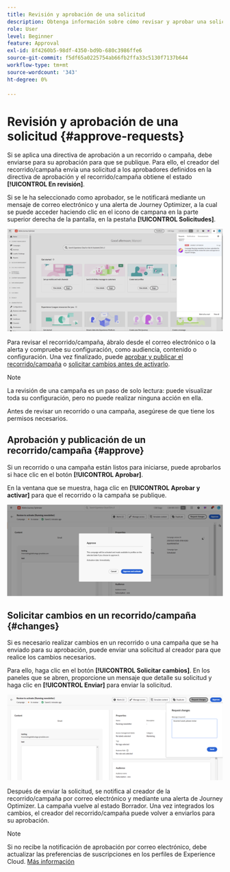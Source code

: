 ```yaml
---
title: Revisión y aprobación de una solicitud
description: Obtenga información sobre cómo revisar y aprobar una solicitud de publicación de recorridos y campañas.
role: User
level: Beginner
feature: Approval
exl-id: 8f4260b5-98df-4350-bd9b-680c3986ffe6
source-git-commit: f5df65a0225754ab66fb2ffa33c5130f7137b644
workflow-type: tm+mt
source-wordcount: '343'
ht-degree: 0%

---
```


# Revisión y aprobación de una solicitud {#approve-requests}

Si se aplica una directiva de aprobación a un recorrido o campaña, debe enviarse para su aprobación para que se publique. Para ello, el creador del recorrido/campaña envía una solicitud a los aprobadores definidos en la directiva de aprobación y el recorrido/campaña obtiene el estado **[!UICONTROL En revisión]**.

Si se le ha seleccionado como aprobador, se le notificará mediante un mensaje de correo electrónico y una alerta de Journey Optimizer, a la cual se puede acceder haciendo clic en el icono de campana en la parte superior derecha de la pantalla, en la pestaña **[!UICONTROL Solicitudes]**.

![](assets/request-notification.png)

Para revisar el recorrido/campaña, ábralo desde el correo electrónico o la alerta y compruebe su configuración, como audiencia, contenido o configuración.
Una vez finalizado, puede [aprobar y publicar el recorrido/campaña](#approve) o [solicitar cambios antes de activarlo](#changes).

>[!NOTE]
>
>La revisión de una campaña es un paso de solo lectura: puede visualizar toda su configuración, pero no puede realizar ninguna acción en ella.
>
>Antes de revisar un recorrido o una campaña, asegúrese de que tiene los permisos necesarios.

## Aprobación y publicación de un recorrido/campaña {#approve}

Si un recorrido o una campaña están listos para iniciarse, puede aprobarlos si hace clic en el botón **[!UICONTROL Aprobar]**.

En la ventana que se muestra, haga clic en **[!UICONTROL Aprobar y activar]** para que el recorrido o la campaña se publique.

![](assets/approve-request.png)

## Solicitar cambios en un recorrido/campaña {#changes}

Si es necesario realizar cambios en un recorrido o una campaña que se ha enviado para su aprobación, puede enviar una solicitud al creador para que realice los cambios necesarios.

Para ello, haga clic en el botón **[!UICONTROL Solicitar cambios]**. En los paneles que se abren, proporcione un mensaje que detalle su solicitud y haga clic en **[!UICONTROL Enviar]** para enviar la solicitud.

![](assets/request-changes.png)

Después de enviar la solicitud, se notifica al creador de la recorrido/campaña por correo electrónico y mediante una alerta de Journey Optimizer. La campaña vuelve al estado Borrador. Una vez integrados los cambios, el creador del recorrido/campaña puede volver a enviarlos para su aprobación.

>[!NOTE]
>
> Si no recibe la notificación de aprobación por correo electrónico, debe actualizar las preferencias de suscripciones en los perfiles de Experience Cloud. [Más información](https://experienceleague.adobe.com/en/docs/core-services/interface/features/account-preferences)
